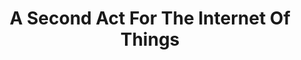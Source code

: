 ---
categories: [articles]
provider_display: techcrunch.com
favicon_url: http://s0.wp.com/wp-content/themes/vip/techcrunch-2013/assets/images/favicon.ico?m=1381204869g
title: A Second Act For The Internet Of Things
source: http://techcrunch.com/2014/08/20/a-second-act-for-the-internet-of-things/
image: https://i2.wp.com/tctechcrunch2011.files.wordpress.com/2014/08/shutterstock_183798164-e1408555969828.jpg?fit=440%2C330
---